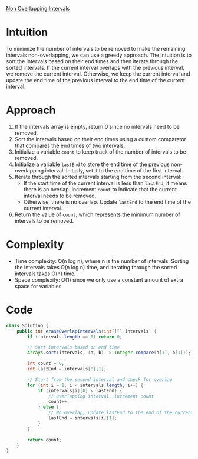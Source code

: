[Non Overlapping Intervals](https://leetcode.com/problems/non-overlapping-intervals/)

# Intuition
To minimize the number of intervals to be removed to make the remaining intervals non-overlapping, we can use a greedy approach. The intuition is to sort the intervals based on their end times and then iterate through the sorted intervals. If the current interval overlaps with the previous interval, we remove the current interval. Otherwise, we keep the current interval and update the end time of the previous interval to the end time of the current interval.

# Approach
1. If the intervals array is empty, return 0 since no intervals need to be removed.
2. Sort the intervals based on their end times using a custom comparator that compares the end times of two intervals.
3. Initialize a variable `count` to keep track of the number of intervals to be removed.
4. Initialize a variable `lastEnd` to store the end time of the previous non-overlapping interval. Initially, set it to the end time of the first interval.
5. Iterate through the sorted intervals starting from the second interval:
   - If the start time of the current interval is less than `lastEnd`, it means there is an overlap. Increment `count` to indicate that the current interval needs to be removed.
   - Otherwise, there is no overlap. Update `lastEnd` to the end time of the current interval.
6. Return the value of `count`, which represents the minimum number of intervals to be removed.

# Complexity
- Time complexity: O(n log n), where n is the number of intervals. Sorting the intervals takes O(n log n) time, and iterating through the sorted intervals takes O(n) time.
- Space complexity: O(1) since we only use a constant amount of extra space for variables.

# Code
```java
class Solution {
    public int eraseOverlapIntervals(int[][] intervals) {
        if (intervals.length == 0) return 0;

        // Sort intervals based on end time
        Arrays.sort(intervals, (a, b) -> Integer.compare(a[1], b[1]));

        int count = 0;
        int lastEnd = intervals[0][1];

        // Start from the second interval and check for overlap
        for (int i = 1; i < intervals.length; i++) {
            if (intervals[i][0] < lastEnd) {
                // Overlapping interval, increment count
                count++;
            } else {
                // No overlap, update lastEnd to the end of the current interval
                lastEnd = intervals[i][1];
            }
        }

        return count;
    }
}
```